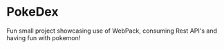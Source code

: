 # PokeDex
 Fun small project showcasing use of WebPack, consuming Rest API's and having fun with pokemon!
